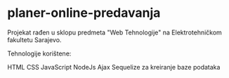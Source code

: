 # planer-online-predavanja
Projekat rađen u sklopu predmeta "Web Tehnologije" na Elektrotehničkom fakultetu Sarajevo.

Tehnologije korištene:

HTML
CSS
JavaScript
NodeJs
Ajax
Sequelize za kreiranje baze podataka

